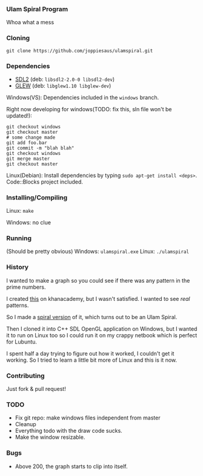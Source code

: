 ### Ulam Spiral Program
Whoa what a mess

### Cloning
`git clone https://github.com/joppiesaus/ulamspiral.git`

### Dependencies
* [SDL2](https://www.libsdl.org/) (deb: `libsdl2-2.0-0 libsdl2-dev`)
* [GLEW](http://glew.sourceforge.net/) (deb: `libglew1.10 libglew-dev`)

Windows(VS): Dependencies included in the `windows` branch.

Right now developing for windows(TODO: fix this, sln file won't be updated!):
```
git checkout windows
git checkout master
# some change made
git add foo.bar
git commit -m "blah blah"
git checkout windows
git merge master
git checkout master
```

Linux(Debian): Install dependencies by typing `sudo apt-get install <deps>`. Code::Blocks project included.

### Installing/Compiling
Linux: `make`

Windows: no clue

### Running
(Should be pretty obvious)
Windows: `ulamspiral.exe`
Linux: `./ulamspiral`

### History
I wanted to make a graph so you could see if there was any pattern in the prime numbers.

I created [this](https://www.khanacademy.org/computer-programming/prime-visualizer/4555808299941888) on khanacademy, but I wasn't satisfied. I wanted to see _real_ patterns.

So I made a [spiral version](https://www.khanacademy.org/computer-programming/prime-visualizer-spiral-editionulam-spiral/5760394155130880) of it, which turns out to be an Ulam Spiral.

Then I cloned it into C++ SDL OpenGL application on Windows, but I wanted it to run on Linux too so I could run it on my crappy netbook which is perfect for Lubuntu.

I spent half a day trying to figure out how it worked, I couldn't get it working. So I tried to learn a little bit more of Linux and this is it now.

### Contributing
Just fork & pull request!

### TODO
* Fix git repo: make windows files independent from master
* Cleanup
* Everything todo with the draw code sucks.
* Make the window resizable.

### Bugs
* Above 200, the graph starts to clip into itself.
